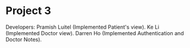 # Project 3
Developers:
Pramish Luitel (Implemented Patient's view).
Ke Li (Implemented Doctor view).
Darren Ho (Implemented Authentication and Doctor Notes).

